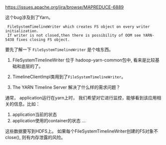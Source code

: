 https://issues.apache.org/jira/browse/MAPREDUCE-6889

这个bug涉及到了Yarn。 
```
 FileSystemTimelineWriter which creates FS object on every writer initialization. 
 If writer is not closed,then there is possibility of OOM see YARN-5438 fixes closing FS object.
```
要先了解一下 `FileSystemTimelineWriter` 是个啥东西。

1. FileSystemTimelineWriter 位于 hadoop-yarn-common包中, 看来是比较基础和底层的了。

2. TimelineClientImpl类用到了`FileSystemTimelineWriter`。

3. The YARN Timeline Server 解决了什么样的需求问题？

 通常， application运行在yarn上时， 我们希望对它进行监控，能够看到该应用相关的信息。比如： 
 1. application当前的状态
 2. application使用的container的状态
 ...
 
 这些数据要写到HDFS上。 如果每个FileSystemTimelineWriter创建的FS对象不close(), 则有内存泄露的风险。
 
 

